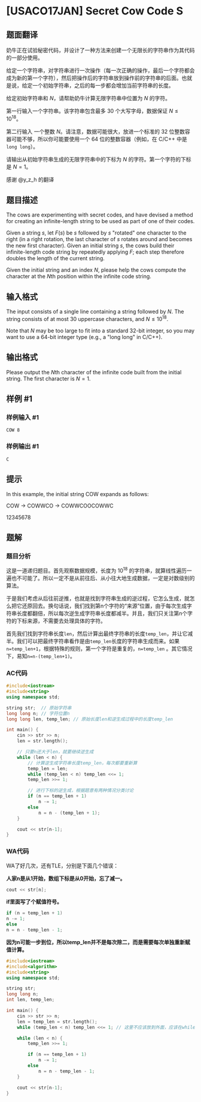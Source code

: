 # [USACO17JAN] Secret Cow Code S

## 题面翻译

奶牛正在试验秘密代码，并设计了一种方法来创建一个无限长的字符串作为其代码的一部分使用。

给定一个字符串，对字符串进行一次操作（每一次正确的操作，最后一个字符都会成为新的第一个字符），然后把操作后的字符串放到操作前的字符串的后面。也就是说，给定一个初始字符串，之后的每一步都会增加当前字符串的长度。

给定初始字符串和 $N$，请帮助奶牛计算无限字符串中位置为 $N$ 的字符。

第一行输入一个字符串。该字符串包含最多 $30$ 个大写字母，数据保证 $N \leq 10^{18}$。

第二行输入 一个整数 $N$。请注意，数据可能很大，放进一个标准的 $32$ 位整数容器可能不够，所以你可能要使用一个 $64$ 位的整数容器（例如，在 C/C++ 中是 `long long`）。

请输出从初始字符串生成的无限字符串中的下标为 $N$ 的字符。第一个字符的下标是 $N=1$。

感谢 @y\_z\_h 的翻译

## 题目描述

The cows are experimenting with secret codes, and have devised a method for creating an infinite-length string to be used as part of one of their codes.

Given a string $s$, let $F(s)$ be $s$ followed by $s$ "rotated" one character to the right (in a right rotation, the last character of $s$ rotates around and becomes the new first character). Given an initial string $s$, the cows build their infinite-length code string by repeatedly applying $F$; each step therefore doubles the length of the current string.


Given the initial string and an index $N$, please help the cows compute the character at the $N$th position within the infinite code string.

## 输入格式

The input consists of a single line containing a string followed by $N$. The string consists of at most 30 uppercase characters, and $N \leq 10^{18}$.

Note that $N$ may be too large to fit into a standard 32-bit integer, so you may want to use a 64-bit integer type (e.g., a "long long" in C/C++).

## 输出格式

Please output the $N$th character of the infinite code built from the initial string. The first character is $N=1$.

## 样例 #1

### 样例输入 #1

```
COW 8
```

### 样例输出 #1

```
C
```

## 提示

In this example, the initial string COW expands as follows:


COW -> COWWCO -> COWWCOOCOWWC

12345678

## 题解

### 题目分析

这是一道递归题目。首先观察数据规模，长度为 $10^18$ 的字符串，就算线性遍历一遍也不可能了。所以一定不是从前往后、从小往大地生成数据，一定是对数级别的算法。

于是我们考虑从后往前逆推，也就是找到字符串生成的逆过程，它怎么生成，就怎么把它还原回去。换句话说，我们找到第n个字符的“来源”位置，由于每次生成字符串长度都翻倍，所以每次逆生成字符串长度都减半。并且，我们只关注第n个字符的下标来源，不需要去处理具体的字符。

首先我们找到字符串长度`len`，然后计算出最终字符串的长度`temp_len`，并让它减半。我们可以把最终字符串看作是由`temp_len`长度的字符串生成而来。如果`n=temp_len+1`，根据特殊的规则，第一个字符是重复的，`n=temp_len` 。其它情况下，易知`n=n-(temp_len+1)`。

### AC代码

```c++
#include<iostream>
#include<string>
using namespace std;

string str;  // 原始字符串
long long n; // 字符位置n
long long len, temp_len; // 原始长度len和逆生成过程中的长度temp_len

int main() {
	cin >> str >> n;
	len = str.length();

	// 只要n还大于len，就要继续逆生成
	while (len < n) {
		// 计算逆生成字符串长度temp_len，每次都要重新算
		temp_len = len;
		while (temp_len < n) temp_len <<= 1;
		temp_len >>= 1;

		// 进行下标的逆生成，根据题意有两种情况分类讨论
		if (n == temp_len + 1)
			n -= 1;
		else
			n = n - (temp_len + 1);
	}

	cout << str[n-1];
}
```

### WA代码

WA了好几次，还有TLE，分别是下面几个错误：

**人家n是从1开始，数组下标是从0开始，忘了减一。**

```c++
cout << str[n];
```

**if里面写了个赋值符号。**

```c++
if (n = temp_len + 1)
n -= 1;
else
n = n - temp_len - 1;
```

**因为n可能一步到位，所以temp_len并不是每次除二，而是需要每次单独重新赋值计算。**

```c++
#include<iostream>
#include<algorithm>
#include<string>
using namespace std;

string str;
long long n;
int len, temp_len;

int main() {
	cin >> str >> n;
	len = temp_len = str.length();
	while (temp_len < n) temp_len <<= 1; // 这里不应该放到外面，应该在while循环里面

	while (len < n) {
		temp_len >>= 1;

		if (n == temp_len + 1)
			n -= 1;
		else
			n = n - temp_len - 1;
	}

	cout << str[n-1];
}
```
